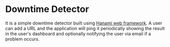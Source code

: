 # Downtime Detector

It is a simple downtime detector built using [Hanami web framework](https://github.com/hanami/hanami). A user can add a URL and the application will ping it periodically showing the result in the user's dashboard and optionally notifying the user via email if a problem occurs.
